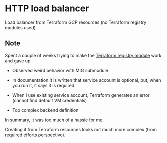 # HTTP load balancer

Load balancer from Terraform GCP resources (no Terraform registry modules used)

## Note

Spent a couple of weeks trying to make the [Terraform registry module](https://github.com/terraform-google-modules/terraform-google-lb-http) work and gave up

- Observed weird behavior with MIG submodule

- In documentation it is written that service account is optional, but, when you run it, it says it is required

- When I use existing service account, Terraform generates an error (cannot find default VM credentials)

- Too complex backend definition

In summary, it was too much of a hassle for me.

Creating it from Terraform resources looks not much more complex (from required efforts perspective).

